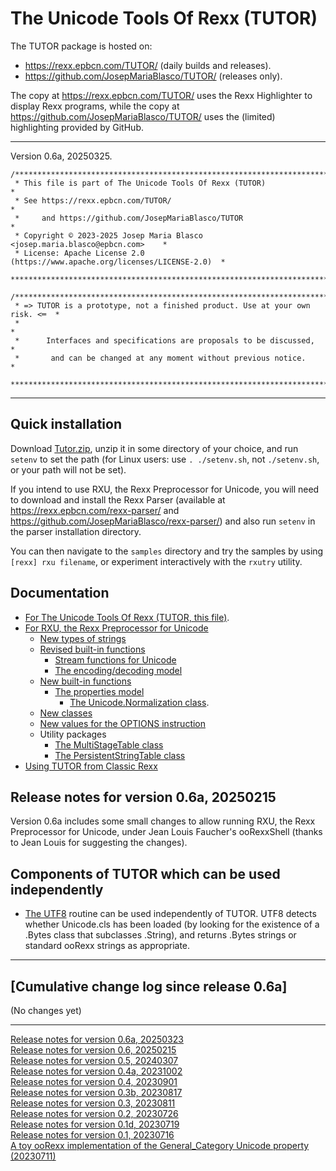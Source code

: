# The Unicode Tools Of Rexx (TUTOR)

The TUTOR package is hosted on:

- <https://rexx.epbcn.com/TUTOR/> (daily builds and releases).
- <https://github.com/JosepMariaBlasco/TUTOR/> (releases only).

The copy at <https://rexx.epbcn.com/TUTOR/> uses
the Rexx Highlighter to display Rexx programs, while
the copy at <https://github.com/JosepMariaBlasco/TUTOR/>
uses the (limited) highlighting provided by GitHub.

---

Version 0.6a, 20250325.

```
/******************************************************************************
 * This file is part of The Unicode Tools Of Rexx (TUTOR)                     *
 * See https://rexx.epbcn.com/TUTOR/                                          *
 *     and https://github.com/JosepMariaBlasco/TUTOR                          *
 * Copyright © 2023-2025 Josep Maria Blasco <josep.maria.blasco@epbcn.com>    *
 * License: Apache License 2.0 (https://www.apache.org/licenses/LICENSE-2.0)  *
 ******************************************************************************/
```

```
/******************************************************************************
 * => TUTOR is a prototype, not a finished product. Use at your own risk. <═  *
 *                                                                            *
 *      Interfaces and specifications are proposals to be discussed,          *
 *       and can be changed at any moment without previous notice.            *
 ******************************************************************************/
```

---

## Quick installation

Download [Tutor.zip](/TUTOR/Tutor.zip), unzip it in some directory of your choice,
and run `setenv` to set the path
(for Linux users: use `. ./setenv.sh`, not `./setenv.sh`, or your path will not be set).

If you intend to use RXU, the Rexx Preprocessor for Unicode, you will need to
download and install the Rexx Parser
(available at <https://rexx.epbcn.com/rexx-parser/> and <https://github.com/JosepMariaBlasco/rexx-parser/>)
and also run `setenv` in the parser installation directory.

You can then navigate to the `samples` directory and try the samples by using `[rexx] rxu filename`, or experiment interactively with the `rxutry` utility.

## Documentation

* [For The Unicode Tools Of Rexx (TUTOR, this file)](.).
* [For RXU, the Rexx Preprocessor for Unicode](./rxu/)
  * [New types of strings](./string-types/)
  * [Revised built-in functions](./built-in/)
    * [Stream functions for Unicode](./stream/)
    * [The encoding/decoding model](./encodings/)
  * [New built-in functions](./new-functions/)
    * [The properties model](./properties/)
      * [The Unicode.Normalization class](./properties/normalization/).
  * [New classes](./new-classes/)
  * [New values for the OPTIONS instruction](./options/)
  * Utility packages
    * [The MultiStageTable class](./multi-stage-table/)
    * [The PersistentStringTable class](./persistent-string-table/)
* [Using TUTOR from Classic Rexx](./using-tutor-from-classic-rexx/)

## Release notes for version 0.6a, 20250215

Version 0.6a includes some small changes to allow running RXU,
the Rexx Preprocessor for Unicode, under Jean Louis Faucher's ooRexxShell
(thanks to Jean Louis for suggesting the changes).

## Components of TUTOR which can be used independently

* [The UTF8](/TUTOR/utf8.cls) routine can be used independently of TUTOR. UTF8 detects whether Unicode.cls has been loaded (by looking for the existence of a .Bytes class that subclasses .String), and returns .Bytes strings or standard ooRexx strings as appropriate.

---

## \[Cumulative change log since release 0.6a\]

(No changes yet)

---

[Release notes for version 0.6a, 20250323](0.6a-release-notes.md)<br>
[Release notes for version 0.6, 20250215](0.6-release-notes.md)<br>
[Release notes for version 0.5, 20240307](0.5-release-notes.md)<br>
[Release notes for version 0.4a, 20231002](0.4a-release-notes.md)<br>
[Release notes for version 0.4, 20230901](0.4-release-notes.md)<br>
[Release notes for version 0.3b, 20230817](0.3b-release-notes.md)<br>
[Release notes for version 0.3, 20230811](0.3-release-notes.md)<br>
[Release notes for version 0.2, 20230726](0.2-release-notes.md)<br>
[Release notes for version 0.1d, 20230719](0.1d-release-notes.md)<br>
[Release notes for version 0.1, 20230716](0.1-release-notes.md)<br>
[A toy ooRexx implementation of the General_Category Unicode property (20230711)](pre-0.1-release-notes.md)
